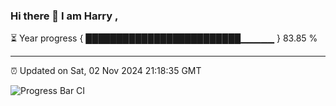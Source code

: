 ### Hi there 👋 I am Harry , 

⏳ Year progress { █████████████████████████▁▁▁▁▁ } 83.85 %

---

⏰ Updated on Sat, 02 Nov 2024 21:18:35 GMT

![Progress Bar CI](https://github.com/duykhang68/duykhang68/workflows/Progress%20Bar%20CI/badge.svg)
